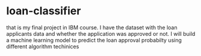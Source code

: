 # loan-classifier
that is my final project in IBM course.
I have the dataset with the loan applicants data and whether the application was approved or not. I will build a machine learning model to predict the loan approval probabilty using different algorithm techinices
